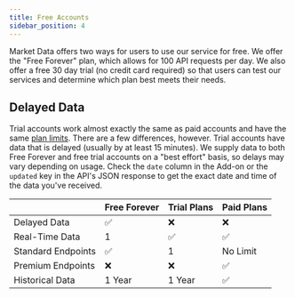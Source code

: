 ```yaml
---
title: Free Accounts
sidebar_position: 4
---
```


Market Data offers two ways for users to use our service for free. We offer the "Free Forever" plan, which allows for 100 API requests per day. We also offer a free 30 day trial (no credit card required) so that users can test our services and determine which plan best meets their needs. 

## Delayed Data

Trial accounts work almost exactly the same as paid accounts and have the same [plan limits](/accounts-billing/plan-limits). There are a few differences, however. Trial accounts have data that is delayed (usually by at least 15 minutes). We supply data to both Free Forever and free trial accounts on a "best effort" basis, so delays may vary depending on usage. Check the `date` column in the Add-on or the `updated` key in the API's JSON response to get the exact date and time of the data you've received.

|                       | Free Forever | Trial Plans | Paid Plans |
|-----------------------|--------------|-------------|------------|
| Delayed Data          | ✅           | ❌           | ❌         |
| Real-Time Data        | 1            | ✅          | ✅          |
| Standard Endpoints    | ✅            | 1           | No Limit    |
| Premium Endpoints     | ❌            | ❌          | ✅           |
| Historical Data       | 1 Year       | 1 Year      | ✅           |
